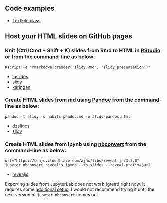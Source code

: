 ## Code examples

- [TextFile class](https://github.com/marskar/biof309_fall2018/zen/zen.nb.html)

## Host your HTML slides on GitHub pages

### Knit (Ctrl/Cmd + Shift + K) slides from Rmd to HTML in [RStudio](https://rmarkdown.rstudio.com/lesson-11.html) or from the command-line as below:

```
Rscript -e "rmarkdown::render('slidy.Rmd', 'slidy_presentation')"
```
- [ioslides](/biof309_fall2018/slides/ioslides.html)
- [slidy](/biof309_fall2018/slides/slidy.html)
- [xaringan](/biof309_fall2018/slides/xaringan.html)

### Create HTML slides from md using [Pandoc](http://pandoc.org/MANUAL.html#producing-slide-shows-with-pandoc) from the command-line as below:

```
pandoc -t slidy -s habits-pandoc.md -o slidy-pandoc.html
```
- [dzslides](/biof309_fall2018/slides/dzslides-pandoc.html)
- [slidy](/biof309_fall2018/slides/slidy-pandoc.html)

### Create HTML slides from ipynb using [nbconvert](https://nbconvert.readthedocs.io/en/latest/) from the command-line as below:

```
url="https://cdnjs.cloudflare.com/ajax/libs/reveal.js/3.5.0"
jupyter nbconvert revealjs.ipynb --to slides --reveal-prefix=$url
```

- [revealjs](/biof309_fall2018/slides/revealjs.slides.html)

Exporting slides from JupyterLab does not work (great) right now.
It requires some [additional setup](https://github.com/jupyterlab/jupyterlab/issues/4067).
I would not recommend trying it until the next version of `jupyter nbconvert` comes out.

